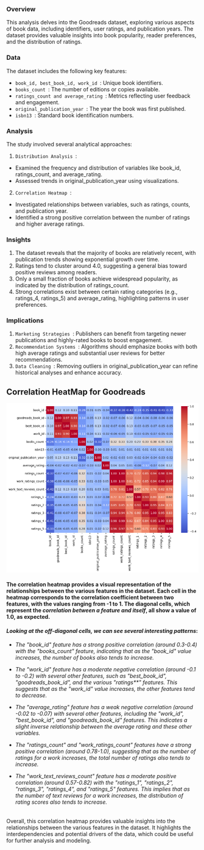 ### Overview

This analysis delves into the Goodreads dataset, exploring various aspects of book data, including identifiers, user ratings, and publication years. The dataset provides valuable insights into book popularity, reader preferences, and the distribution of ratings.

### Data

The dataset includes the following key features:
-  `book_id, best_book_id, work_id `: Unique book identifiers.
-  `books_count `: The number of editions or copies available.
-  `ratings_count and average_rating `: Metrics reflecting user feedback and engagement.
-  `original_publication_year `: The year the book was first published.
-  `isbn13 `: Standard book identification numbers.

### Analysis

The study involved several analytical approaches:
1.  `Distribution Analysis `:
   - Examined the frequency and distribution of variables like book_id, ratings_count, and average_rating.
   - Assessed trends in original_publication_year using visualizations.

2.  `Correlation Heatmap `:
   - Investigated relationships between variables, such as ratings, counts, and publication year.
   - Identified a strong positive correlation between the number of ratings and higher average ratings.

### Insights

1. The dataset reveals that the majority of books are relatively recent, with publication trends showing exponential growth over time.
2. Ratings tend to cluster around 4.0, suggesting a general bias toward positive reviews among readers.
3. Only a small fraction of books achieve widespread popularity, as indicated by the distribution of ratings_count.
4. Strong correlations exist between certain rating categories (e.g., ratings_4, ratings_5) and average_rating, highlighting patterns in user preferences.

### Implications

1.  `Marketing Strategies `: Publishers can benefit from targeting newer publications and highly-rated books to boost engagement.
2.  `Recommendation Systems `: Algorithms should emphasize books with both high average ratings and substantial user reviews for better recommendations.
3.  `Data Cleaning `: Removing outliers in original_publication_year can refine historical analyses and enhance accuracy.


<h2>Correlation HeatMap for Goodreads</h2>

<img src="https://github.com/22f3001377/Project2/blob/main/goodreads/correlation_heatmap.png"></img>

<h4>The correlation heatmap provides a visual representation of the relationships between the various features in the dataset. Each cell in the heatmap corresponds to the correlation coefficient between two features, with the values ranging from -1 to 1.
The diagonal cells, which represent the <i>correlation between a feature and itself</i>, all show a value of 1.0, as expected.</h4>

<h4><i><b>Looking at the off-diagonal cells, we can see several interesting patterns</b></i>:</h4>

<h6>
  
- The "book_id" feature has a strong positive correlation (around 0.3-0.4) with the "books_count" feature, indicating that as the "book_id" value increases, the number of books also tends to increase.

- The "work_id" feature has a moderate negative correlation (around -0.1 to -0.2) with several other features, such as "best_book_id", "goodreads_book_id", and the various "ratings*\*" features. This suggests that as the "work_id" value increases, the other features tend to decrease.

- The "average_rating" feature has a weak negative correlation (around -0.02 to -0.07) with several other features, including the "work_id", "best_book_id", and "goodreads_book_id" features. This indicates a slight inverse relationship between the average rating and these other variables.

- The "ratings_count" and "work_ratings_count" features have a strong positive correlation (around 0.78-1.0), suggesting that as the number of ratings for a work increases, the total number of ratings also tends to increase.

- The "work_text_reviews_count" feature has a moderate positive correlation (around 0.57-0.82) with the "ratings_1", "ratings_2", "ratings_3", "ratings_4", and "ratings_5" features. This implies that as the number of text reviews for a work increases, the distribution of rating scores also tends to increase.

</h6>
Overall, this correlation heatmap provides valuable insights into the relationships between the various features in the dataset. It highlights the interdependencies and potential drivers of the data, which could be useful for further analysis and modeling.
